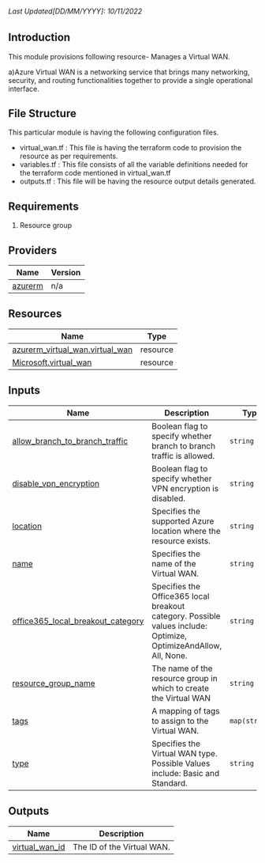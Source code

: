 <!-- BEGIN_TF_DOCS -->
###### Last Updated[DD/MM/YYYY]: 10/11/2022
##  Introduction 

This module provisions following resource- Manages a Virtual WAN.

   a)Azure Virtual WAN is a networking service that brings many networking, security, and routing functionalities together to provide a single operational interface. 

## File Structure 

This particular module is having the following configuration files.
- virtual_wan.tf : This file is having the terraform code to provision the resource as per requirements.
- variables.tf : This file consists of all the variable definitions needed for the terraform code mentioned in virtual_wan.tf
- outputs.tf : This file will be having the resource output details generated.

## Requirements

1. Resource group

## Providers

| Name | Version |
|------|---------|
| <a name="provider_azurerm"></a> [azurerm](#provider\_azurerm) | n/a |


## Resources

| Name | Type |
|------|------|
| [azurerm_virtual_wan.virtual_wan](https://registry.terraform.io/providers/hashicorp/azurerm/latest/docs/resources/virtual_wan) | resource |
| [Microsoft.virtual_wan](https://learn.microsoft.com/en-us/azure/virtual-wan/virtual-wan-about) | resource |

## Inputs

| Name | Description | Type | Default | Required |
|------|-------------|------|---------|:--------:|
| <a name="input_allow_branch_to_branch_traffic"></a> [allow\_branch\_to\_branch\_traffic](#input\_allow\_branch\_to\_branch\_traffic) | Boolean flag to specify whether branch to branch traffic is allowed. | `string` | `"true"` | no |
| <a name="input_disable_vpn_encryption"></a> [disable\_vpn\_encryption](#input\_disable\_vpn\_encryption) | Boolean flag to specify whether VPN encryption is disabled. | `string` | `"false"` | no |
| <a name="input_location"></a> [location](#input\_location) | Specifies the supported Azure location where the resource exists. | `string` | n/a | yes |
| <a name="input_name"></a> [name](#input\_name) | Specifies the name of the Virtual WAN. | `string` | n/a | yes |
| <a name="input_office365_local_breakout_category"></a> [office365\_local\_breakout\_category](#input\_office365\_local\_breakout\_category) | Specifies the Office365 local breakout category. Possible values include: Optimize, OptimizeAndAllow, All, None. | `string` | `"None"` | no |
| <a name="input_resource_group_name"></a> [resource\_group\_name](#input\_resource\_group\_name) | The name of the resource group in which to create the Virtual WAN | `string` | n/a | yes |
| <a name="input_tags"></a> [tags](#input\_tags) | A mapping of tags to assign to the Virtual WAN. | `map(string)` | n/a | yes |
| <a name="input_type"></a> [type](#input\_type) | Specifies the Virtual WAN type. Possible Values include: Basic and Standard. | `string` | n/a | yes |

## Outputs

| Name | Description |
|------|-------------|
| <a name="output_virtual_wan_id"></a> [virtual\_wan\_id](#output\_virtual\_wan\_id) | The ID of the Virtual WAN. |
<!-- END_TF_DOCS -->
